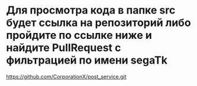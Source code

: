 # Для просмотра кода в папке src будет ссылка на репозиторий либо пройдите по ссылке ниже и найдите PullRequest с фильтрацией по имени segaTk
 https://github.com/CorporationX/post_service.git
